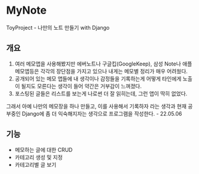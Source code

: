 # MyNote
ToyProject - 나만의 노트 만들기 with Django

## 개요
1. 여러 메모앱을 사용해봤지만 에버노트나 구글킵(GoogleKeep), 삼성 Note나 애플 메모앱등은 각각의 장단점을 가지고 있으나 내게는 메모별 정리가 매우 어려웠다.
2. 공개되어 있는 메모 앱들에 내 생각이나 감정들을 기록하는게 어떻게 타인에게 노출이 될지도 모른다는 생각이 들어 약간은 거부감이 느껴졌다.
3. 포스팅된 글들은 리스트를 보는게 나로썬 더 잘 읽히는데, 그런 앱이 딱히 없었다.

그래서 아예 나만의 메모장을 하나 만들고, 이를 사용해서 기록하자 라는 생각과 현재 공부중인 Django에 좀 더 익숙해지자는 생각으로 프로그램을 작성한다. - 22.05.06

## 기능
 - 메모하는 글에 대한 CRUD
 - 카테고리 생성 및 지정
 - 카테고리별 글 보기
